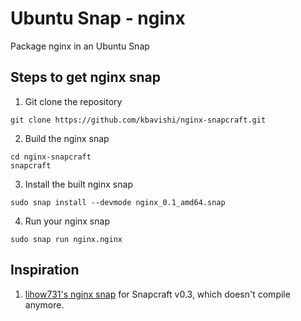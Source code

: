 # Ubuntu Snap - nginx
Package nginx in an Ubuntu Snap

## Steps to get nginx snap

1. Git clone the repository
```
git clone https://github.com/kbavishi/nginx-snapcraft.git
```
2. Build the nginx snap
```
cd nginx-snapcraft
snapcraft
```
3. Install the built nginx snap
```
sudo snap install --devmode nginx_0.1_amd64.snap
```
4. Run your nginx snap
```
sudo snap run nginx.nginx
```

## Inspiration

1. [lihow731's nginx snap](https://github.com/lihow731/nginx-snap) for Snapcraft v0.3, which doesn't compile anymore.
